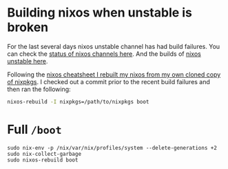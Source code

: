 # Building nixos when unstable is broken

For the last several days nixos unstable channel has had build failures.
You can check the [status of nixos channels here](https://status.nixos.org/).
And the builds of [nixos unstable here](https://hydra.nixos.org/jobset/nixos/trunk-combined).

Following the [nixos cheatsheet I rebuilt my nixos from my own cloned copy of nixpkgs](https://nixos.wiki/wiki/Cheatsheet#Build_nixos_from_nixpkgs_repo).
I checked out a commit prior to the recent build failures and then ran the following:

```sh
nixos-rebuild -I nixpkgs=/path/to/nixpkgs boot
```

# Full `/boot`

```
sudo nix-env -p /nix/var/nix/profiles/system --delete-generations +2
sudo nix-collect-garbage
sudo nixos-rebuild boot
```
